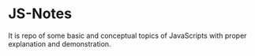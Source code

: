 # JS-Notes
It is repo of some basic and conceptual topics of JavaScripts with proper explanation and demonstration.
